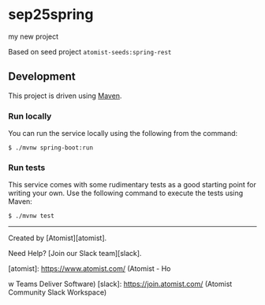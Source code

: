 # sep25spring
my new project

Based on seed project `atomist-seeds:spring-rest`

## Development

This project is driven using [Maven][mvn].

[mvn]: https://maven.apache.org/ (Maven)

### Run locally



You can run the service locally using the following from the command:






```
$ ./mvnw spring-boot:run
```

### Run tests

This service comes with some rudimentary tests as a good starting
point for writing your own.  Use the following command to execute the
tests using Maven:



```
$ ./mvnw test
```

---

Created by [Atomist][atomist].


Need Help?  [Join our Slack team][slack].

[atomist]: https://www.atomist.com/ (Atomist - Ho

w Teams Deliver Software)
[slack]: https://join.atomist.com/ (Atomist Community Slack Workspace)
